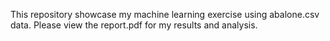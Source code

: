 This repository showcase my machine learning exercise using abalone.csv data.
Please view the report.pdf for my results and analysis.
